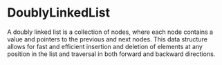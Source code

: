 # DoublyLinkedList
A doubly linked list is a collection of nodes, where each node contains a value and pointers to the previous and next nodes. This data structure allows for fast and efficient insertion and deletion of elements at any position in the list and traversal in both forward and backward directions.
